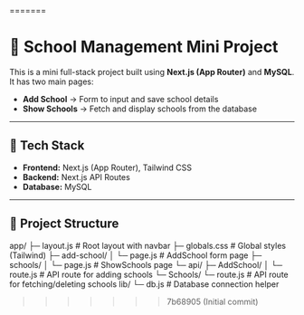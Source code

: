 =======
# 🏫 School Management Mini Project

This is a mini full-stack project built using **Next.js (App Router)** and **MySQL**.  
It has two main pages:

- **Add School** → Form to input and save school details
- **Show Schools** → Fetch and display schools from the database

---

## 🚀 Tech Stack

- **Frontend:** Next.js (App Router), Tailwind CSS
- **Backend:** Next.js API Routes
- **Database:** MySQL

---

## 📂 Project Structure

app/
├─ layout.js # Root layout with navbar
├─ globals.css # Global styles (Tailwind)
├─ add-school/
│ └─ page.js # AddSchool form page
├─ schools/
│ └─ page.js # ShowSchools page
└─ api/
├─ AddSchool/
│ └─ route.js # API route for adding schools
└─ Schools/
└─ route.js # API route for fetching/deleting schools
lib/
└─ db.js # Database connection helper
>>>>>>> 7b68905 (Initial commit)
